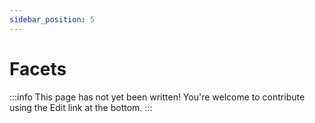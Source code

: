 ```yaml
---
sidebar_position: 5
---
```


# Facets

:::info
This page has not yet been written! You're welcome to contribute using the Edit link at the bottom.
:::

